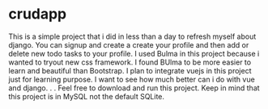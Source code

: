 # crudapp
This is a simple project that i did in less than a day to refresh myself about django. 
You can signup and create a create your profile and then add or delete new todo tasks to your profile. 
I used Bulma in this project because i wanted to tryout new css framework. I found BUlma to be more easier to learn and beautiful than Bootstrap. 
I plan to integrate vuejs in this project just for learning purpose. I want to see how much better can i do with vue and django.
.
.
Feel free to download and run this project. Keep in mind that this project is in MySQL not the default SQLite.

